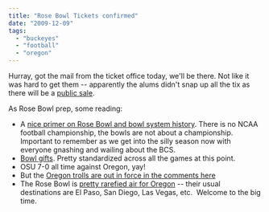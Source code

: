 ```yaml
---
title: "Rose Bowl Tickets confirmed"
date: "2009-12-09"
tags: 
  - "buckeyes"
  - "football"
  - "oregon"
---
```


Hurray, got the mail from the ticket office today, we'll be there. Not like it was hard to get them -- apparently the alums didn't snap up all the tix as there will be a [public sale](http://blog.dispatch.com/buckeyesblog/2009/12/public_sale_for_rose_bowl_tick.shtml).

As Rose Bowl prep, some reading:

- A [nice primer on Rose Bowl and bowl system history](http://www.thebuckeyebattlecry.com/?p=3936). There is no NCAA football championship, the bowls are not about a championship. Important to remember as we get into the silly season now with everyone gnashing and wailing about the BCS.
- [Bowl gifts](http://www.sportsbusinessjournal.com/article/64318). Pretty standardized across all the games at this point.
- OSU 7-0 all time against Oregon, yay!
- But the [Oregon trolls are out in force in the comments here](http://blog.blockonation.com/2009/12/2010-rose-bowlohio-state-vs-oregon.html)
- The Rose Bowl is [pretty rarefied air for Oregon](http://en.wikipedia.org/wiki/Oregon_Ducks_bowl_game_history) -- their usual destinations are El Paso, San Diego, Las Vegas, etc.  Welcome to the big time.
